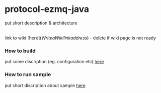 # protocol-ezmq-java

put short description & architecture </br></br>

link to wiki [here]($Write a Wiki link address$) - delete if wiki page is not ready

### How to build 

put some discription (eg. configuration etc)
[here](./edgex-ezmq/README.md)


### How to run sample

put short discription about sample
[here](./samples/README.md)
